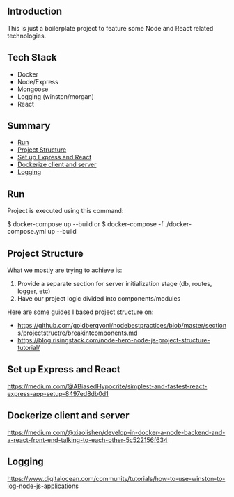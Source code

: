 

## Introduction
This is just a boilerplate project to feature some Node and React related technologies.

## Tech Stack
- Docker
- Node/Express
- Mongoose
- Logging (winston/morgan)
- React

## Summary

- [Run](#run)
- [Project Structure](#Project-Structure)
- [Set up Express and React](#Set-up-Express-and-React)
- [Dockerize client and server](#Dockerize-client-and-server)
- [Logging](#Logging)

## Run
Project is executed using this command:

$ docker-compose up --build
or
$ docker-compose -f ./docker-compose.yml up --build

## Project Structure
What we mostly are trying to achieve is:
1. Provide a separate section for server initialization stage (db, routes, logger, etc)
2. Have our project logic divided into components/modules

Here are some guides I based project structure on:

- https://github.com/goldbergyoni/nodebestpractices/blob/master/sections/projectstructre/breakintcomponents.md
- https://blog.risingstack.com/node-hero-node-js-project-structure-tutorial/

## Set up Express and React
https://medium.com/@ABiasedHypocrite/simplest-and-fastest-react-express-app-setup-8497ed8db0d1

## Dockerize client and server
https://medium.com/@xiaolishen/develop-in-docker-a-node-backend-and-a-react-front-end-talking-to-each-other-5c522156f634

## Logging
https://www.digitalocean.com/community/tutorials/how-to-use-winston-to-log-node-js-applications